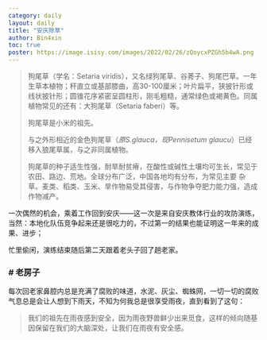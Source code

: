```yaml
---
category: daily
layout: daily
title: "安庆除草"
author: Bin4xin
toc: true
poster: https://image.isisy.com/images/2022/02/26/zQoycxPZGh5b4wA.png
---
```


> 狗尾草（学名：Setaria viridis），又名绿狗尾草、谷莠子、狗尾巴草。一年生草本植物；秆直立或基部膝曲，高30-100厘米；叶片扁平，狭披针形或线状披针形；圆锥花序紧密呈圆柱形，刚毛粗糙，通常绿色或褐黄色。同属植物常见的还有：大狗尾草（Setaria faberi）等。
> 
> 狗尾草是小米的祖先。
>
> 与之外形相近的金色狗尾草（*原S.glauca，现Pennisetum glaucu*）已经移入狼尾草属，与之非同属植物。
>
> 狗尾草的种子适生性强，耐旱耐贫瘠，在酸性或碱性土壤均可生长，常见于农田、路边、荒地。全球分布广泛，中国各地均有分布，为常见主要
> 杂草。麦类、稻类、玉米、旱作物易受其侵害，与作物争夺肥力能力强，造成作物减产。

一次偶然的机会，乘着工作回到安庆——这一次是来自安庆教体行业的攻防演练，当然：本地化队伍竞争起来还是很吃力的，不过第一的结果也能证明这一年来的成果、进步；

忙里偷闲，演练结束随后第二天跟着老头子回了趟老家。

### *#* 老房子

每次回老家鼻腔内总是充满了腐败的味道，水泥、灰尘、蜘蛛网，一切一切的腐败气息总是会让人想到下雨天，不知为何我总是很享受雨夜，直到看到了这句：

> 我们的祖先在雨夜感到安全，因为雨夜野兽鲜少出来觅食，这样的倾向随基因保留在我们的大脑深处，让我们在雨夜有安全感。

